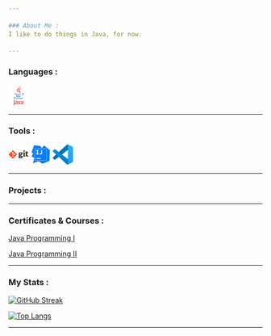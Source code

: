 ```yaml
---

### About Me :
I like to do things in Java, for now.

---
```


### Languages :
<div>
  <img src="https://github.com/devicons/devicon/blob/master/icons/java/java-original-wordmark.svg" title="Java" alt="Java" width="40" height="40"/>&nbsp;
<div>

---

### Tools :
<div>
  <img src="https://github.com/devicons/devicon/blob/master/icons/git/git-original-wordmark.svg" title="Git" **alt="Git" width="40" height="40"/>
  <img src="https://github.com/devicons/devicon/blob/master/icons/intellij/intellij-plain.svg" title="IntelliJ" **alt="IntelliJ" width="40" height="40"/>
  <img src="https://github.com/devicons/devicon/blob/master/icons/vscode/vscode-original.svg" title="Visual Studio Code" **alt="Visual Studio Code" width="40" height="40"/>
</div>

---

### Projects :

---

### Certificates & Courses :
<div>
  <p><a title="Java Programming I &middot; University of Helsinki" href="https://certificates.mooc.fi/validate/anwzi52aizc">Java Programming I</a></p>
  <p><a title="Java Programming II &middot; University of Helsinki" href="https://certificates.mooc.fi/validate/ga18hrv837s">Java Programming II</a></p>
</div>

---

### My Stats :
[![GitHub Streak](http://github-readme-streak-stats.herokuapp.com?user=JeremiasArian&theme=transparent&hide_border=true)](https://git.io/streak-stats)

[![Top Langs](https://github-readme-stats.vercel.app/api/top-langs/?username=JeremiasArian&layout=donut-vertical&hide_border=true)](https://github.com/anuraghazra/github-readme-stats)

---
